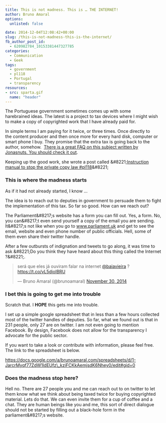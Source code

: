 ```yaml
---
title: This is not madness. This is … THE INTERNET!
author: Bruno Amaral
options:
  unlisted: false

date: 2014-12-04T12:08:42+00:00
slug: /this-is-not-madness-this-is-the-internet/
fb_author_post_id:
  - 620982784_10153381447327785
categories:
  - Communication
  - Geek
tags:
  - government
  - pl118
  - Portugal
  - transparency
resources: 
- src: sparta.gif
  name: "header"
---
```

The Portuguese government sometimes comes up with some harebrained ideas. The latest is a project to tax devices where I might wish to make a copy of copyrighted work that I have already paid for.

In simple terms I am paying for it twice, or three times. Once directly to the content producer and then once more for every hard disk, computer or smart phone I buy. They promise that the extra tax is going back to the author, somehow.  <a href="https://jonasnuts.com/faq-lei-da-copia-privada-pl118-491801">There is a great FAQ on this subject written by Jonasnuts. You should check it out</a>.

Keeping up the good work, she wrote a post called \&#8221;<a href="https://jonasnuts.com/manual-de-instrucoes-de-como-impedir-a-502467">Instruction manual to stop the private copy law #pl118</a>\&#8221;

### This is where the madness starts

As if it had not already started, I know &#8230;

The idea is to reach out to deputies in government to persuade them to fight the implementation of this tax. So far so good. How can we reach out?

The Parliament\&#8217;s website has a form you can fill out. Yes, a form. No, you can\&#8217;t even send yourself a copy of the email you are sending. It\&#8217;s not like when you go to <a href="https://www.parliament.uk/">www.parliament.uk</a> and get to see the email, website and even phone number of public officials. Hell, some of them even share their twitter handle.

After a few outbursts of indignation and tweets to go along, it was time to ask \&#8221;Do you think they have heard about this thing called the Internet ?\&#8221;.

<blockquote class="twitter-tweet" width="550">
  <p>
    será que eles já ouviram falar na internet <a href="https://twitter.com/BaiaVieira">@baiavieira</a> ? <a href="https://t.co/vL5dioIBRU">https://t.co/vL5dioIBRU</a>
  </p>
  
  <p>
    &mdash; Bruno Amaral (@brunoamaral) <a href="https://twitter.com/brunoamaral/status/539157362582753281">November 30, 2014</a>
  </p>
</blockquote>



### I bet this is going to get me into trouble

Scratch that. I **HOPE** this gets me into trouble.

I set up a simple google spreadsheet that in less than a few hours collected most of the twitter handles of deputies. So far, what we found out is that in 231 people, only 27 are on twitter. I am not even going to mention Facebook. By design, Facebook does not allow for the transparency I advocate for the public sector.

If you want to take a look or contribute with information, please feel free. The link to the spreadsheet is below.

<a href="https://docs.google.com/a/brunoamaral.com/spreadsheets/d/1-JarcrMyqf77ZdW1ldEUfz\_kziFCKkAemjsdK6Nhey0/edit#gid=0">https://docs.google.com/a/brunoamaral.com/spreadsheets/d/1-JarcrMyqf77ZdW1ldEUfz\_kziFCKkAemjsdK6Nhey0/edit#gid=0</a>

### Does the madness stop here?

Hell no. There are 27 people you and me can reach out to on twitter to let them know what we think about being taxed twice for buying copyrighted material. Lets do that. We can even invite them for a cup of coffee and a chat. They are human beings like you and me, this sort of direct dialogue should not be started by filling out a black-hole form in the parliament\&#8217;s website.


